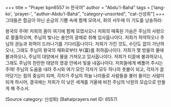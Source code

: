 +++
title = "Prayer bpn6557 in 한국어"
author = "Abdu'l-Bahá"
tags = ['lang-ko', 'prayer-', "author-Abdu'l-Bahá", "category-unsorted", "cat-신성회"]
+++
그대들은 합금이 아닌 순금의 기쁨 속에 함께 모여서, 회의 서두에 이 기도를 낭송하라:


왕국의 주여! 저희의 몸이 여기에 함께 모였사오나 저희의 매혹된 가슴은 주님의 사랑으로 황홀하오며, 주님의 빛나는 용안의 광채로 취해 있사옵나이다. 저희가 허약하오나 주님의 권능과 위력이 드러나기를 기다리옵나이다. 저희가 가진 것도, 수단도 없이 가난하오나, 그래도 주님의 왕국의 재화로부터 부(富)를 취하옵나이다. 저희가 몇 방울의 물에 불과하오나, 주님의 대양에서 물을 가져오고 있사옵나이다. 저희가 티끌에 불과하오나, 그래도 주님의 찬란한 태양의 영광 안에서 빛을 내옵나이다.
저희들에게 베풀어 주시는 주여! 주님의 도움을 내려 주시와 여기 모인 각자가 모두 하나의 촛불이 되고, 각자가 끌어당기는 힘의 중심이 되며, 각자가 주님의 하늘 나라들로 사람들을 불러 들이는 사람이 되게 하시어, 결국에는 저희가 이 낮은 세계를 거울에 비친 주님의 낙원의 모습으로 만들게 해 주소서.

(Source category: 신성회)
(Bahaiprayers.net ID: 6557)
